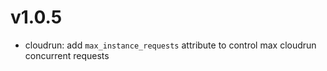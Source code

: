 # v1.0.5

* cloudrun: add `max_instance_requests` attribute to control max cloudrun concurrent requests
